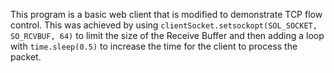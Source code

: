 This program is a basic web client that is modified to demonstrate TCP flow control. This was achieved by using ```clientSocket.setsockopt(SOL_SOCKET, SO_RCVBUF, 64)``` to limit the size of the Receive Buffer and then adding a loop with ```time.sleep(0.5)``` to increase the time for the client to process the packet.
